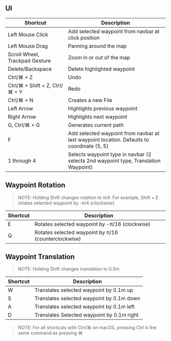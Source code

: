 ## UI

| Shortcut                       | Description                                                                                |
| ------------------------------ | ------------------------------------------------------------------------------------------ |
| Left Mouse Click               | Add selected waypoint from navbar at click position                                        |
| Left Mouse Drag                | Panning around the map                                                                     |
| Scroll Wheel, Trackpad Gesture | Zoom in or out of the map                                                                  |
| Delete/Backspace               | Delete highlighted waypoint                                                                |
| Ctrl/⌘ + Z                     | Undo                                                                                       |
| Ctrl/⌘ + Shift + Z, Ctrl/⌘ + Y | Redo                                                                                       |
| Ctrl/⌘ + N                     | Creates a new File                                                                         |
| Left Arrow                     | Highlights previous waypoint                                                               |
| Right Arrow                    | Highlights next waypoint                                                                   |
| G, Ctrl/⌘ + G                  | Generates current path                                                                     |
| F                              | Add selected waypoint from navbar at last waypoint location. Defaults to coordinate (5, 5) |
| 1 through 4                    | Selects waypoint type in navbar (2 selects 2nd waypoint type, Translation Waypoint)        |

## Waypoint Rotation

> NOTE: Holding Shift changes rotation to π/4. For example, Shift + E rotates selected waypoint by -π/4 (clockwise)

| Shortcut | Description                                          |
| -------- | ---------------------------------------------------- |
| E        | Rotates selected waypoint by -π/16 (clockwise)       |
| Q        | Rotates selected waypoint by π/16 (counterclockwise) |

## Waypoint Translation

> NOTE: Holding Shift changes translation to 0.5m

| Shortcut | Description                                |
| -------- | ------------------------------------------ |
| W        | Translates selected waypoint by 0.1m up    |
| S        | Translates selected waypoint by 0.1m down  |
| A        | Translates selected waypoint by 0.1m left  |
| D        | Translates Selected waypoint by 0.1m right |

> NOTE: For all shortcuts with Ctrl/⌘ on macOS, pressing Ctrl is the same command as pressing ⌘
